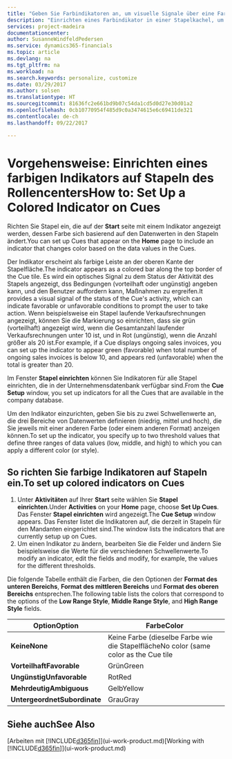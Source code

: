 ```yaml
---
title: "Geben Sie Farbindikatoren an, um visuelle Signale über eine Farbaktivität anzupassen | Microsoft Docs"
description: "Einrichten eines Farbindikator in einer Stapelkachel, um ein personalisiertes visuelles Signal der Farb-Aktivität zu erhalten."
services: project-madeira
documentationcenter: 
author: SusanneWindfeldPedersen
ms.service: dynamics365-financials
ms.topic: article
ms.devlang: na
ms.tgt_pltfrm: na
ms.workload: na
ms.search.keywords: personalize, customize
ms.date: 03/29/2017
ms.author: solsen
ms.translationtype: HT
ms.sourcegitcommit: 81636fc2e661bd9b07c54da1cd5d0d27e30d01a2
ms.openlocfilehash: 0cb10770954f485d9c0a3474615e6c69411de321
ms.contentlocale: de-ch
ms.lasthandoff: 09/22/2017

---
```

# <a name="how-to-set-up-a-colored-indicator-on-cues"></a><span data-ttu-id="84baa-103">Vorgehensweise: Einrichten eines farbigen Indikators auf Stapeln des Rollencenters</span><span class="sxs-lookup"><span data-stu-id="84baa-103">How to: Set Up a Colored Indicator on Cues</span></span>
<span data-ttu-id="84baa-104">Richten Sie Stapel ein, die auf der **Start** seite mit einem Indikator angezeigt werden, dessen Farbe sich basierend auf den Datenwerten in den Stapeln ändert.</span><span class="sxs-lookup"><span data-stu-id="84baa-104">You can set up Cues that appear on the **Home** page to include an indicator that changes color based on the data values in the Cues.</span></span>

<span data-ttu-id="84baa-105">Der Indikator erscheint als farbige Leiste an der oberen Kante der Stapelfläche.</span><span class="sxs-lookup"><span data-stu-id="84baa-105">The indicator appears as a colored bar along the top border of the Cue tile.</span></span> <span data-ttu-id="84baa-106">Es wird ein optisches Signal zu dem Status der Aktivität des Stapels angezeigt, dss Bedingungen (vorteilhaft oder ungünstig) angeben kann, und den Benutzer auffordern kann, Maßnahmen zu ergreifen.</span><span class="sxs-lookup"><span data-stu-id="84baa-106">It provides a visual signal of the status of the Cue's activity, which can indicate favorable or unfavorable conditions to prompt the user to take action.</span></span> <span data-ttu-id="84baa-107">Wenn beispielsweise ein Stapel laufende Verkaufsrechnungen angezeigt, können Sie die Markierung so einrichten, dass sie grün (vorteilhaft) angezeigt wird, wenn die Gesamtanzahl laufender Verkaufsrechnungen unter 10 ist, und in Rot (ungünstig), wenn die Anzahl größer als 20 ist.</span><span class="sxs-lookup"><span data-stu-id="84baa-107">For example, if a Cue displays ongoing sales invoices, you can set up the indicator to appear green (favorable) when total number of ongoing sales invoices is below 10, and appears red (unfavorable) when the total is greater than 20.</span></span>

<span data-ttu-id="84baa-108">Im Fenster **Stapel einrichten** können Sie Indikatoren für alle Stapel einrichten, die in der Unternehmensdatenbank verfügbar sind.</span><span class="sxs-lookup"><span data-stu-id="84baa-108">From the **Cue Setup** window, you set up indicators for all the Cues that are available in the company database.</span></span>

<span data-ttu-id="84baa-109">Um den Indikator einzurichten, geben Sie bis zu zwei Schwellenwerte an, die drei Bereiche von Datenwerten definieren (niedrig, mittel und hoch), die Sie jeweils mit einer anderen Farbe (oder einem anderen Format) anzeigen können.</span><span class="sxs-lookup"><span data-stu-id="84baa-109">To set up the indicator, you specify up to two threshold values that define three ranges of data values (low, middle, and high) to which you can apply a different color (or style).</span></span>

## <a name="to-set-up-colored-indicators-on-cues"></a><span data-ttu-id="84baa-110">So richten Sie farbige Indikatoren auf Stapeln ein.</span><span class="sxs-lookup"><span data-stu-id="84baa-110">To set up colored indicators on Cues</span></span>
1. <span data-ttu-id="84baa-111">Unter **Aktivitäten** auf Ihrer **Start** seite wählen Sie **Stapel einrichten**.</span><span class="sxs-lookup"><span data-stu-id="84baa-111">Under **Activities** on your **Home** page, choose **Set Up Cues**.</span></span>  
   <span data-ttu-id="84baa-112">Das Fenster **Stapel einrichten** wird angezeigt.</span><span class="sxs-lookup"><span data-stu-id="84baa-112">The **Cue Setup** window appears.</span></span> <span data-ttu-id="84baa-113">Das Fenster listet die Indikatoren auf, die derzeit in Stapeln für den Mandanten eingerichtet sind.</span><span class="sxs-lookup"><span data-stu-id="84baa-113">The window lists the indicators that are currently setup up on Cues.</span></span>
2. <span data-ttu-id="84baa-114">Um einen Indikator zu ändern, bearbeiten Sie die Felder und ändern Sie beispielsweise die Werte für die verschiedenen Schwellenwerte.</span><span class="sxs-lookup"><span data-stu-id="84baa-114">To modify an indicator, edit the fields and modify, for example, the values for the different thresholds.</span></span>  

<span data-ttu-id="84baa-115">Die folgende Tabelle enthält die Farben, die den Optionen der **Format des unteren Bereichs**, **Format des mittleren Bereichs** und **Format des oberen Bereichs** entsprechen.</span><span class="sxs-lookup"><span data-stu-id="84baa-115">The following table lists the colors that correspond to the options of the **Low Range Style**, **Middle Range Style**, and **High Range Style** fields.</span></span>

| <span data-ttu-id="84baa-116">Option</span><span class="sxs-lookup"><span data-stu-id="84baa-116">Option</span></span> | <span data-ttu-id="84baa-117">Farbe</span><span class="sxs-lookup"><span data-stu-id="84baa-117">Color</span></span> |
| --- | --- |
| <span data-ttu-id="84baa-118">**Keine**</span><span class="sxs-lookup"><span data-stu-id="84baa-118">**None**</span></span> |<span data-ttu-id="84baa-119">Keine Farbe (dieselbe Farbe wie die Stapelfläche</span><span class="sxs-lookup"><span data-stu-id="84baa-119">No color (same color as the Cue tile</span></span> |
| <span data-ttu-id="84baa-120">**Vorteilhaft**</span><span class="sxs-lookup"><span data-stu-id="84baa-120">**Favorable**</span></span> |<span data-ttu-id="84baa-121">Grün</span><span class="sxs-lookup"><span data-stu-id="84baa-121">Green</span></span> |
| <span data-ttu-id="84baa-122">**Ungünstig**</span><span class="sxs-lookup"><span data-stu-id="84baa-122">**Unfavorable**</span></span> |<span data-ttu-id="84baa-123">Rot</span><span class="sxs-lookup"><span data-stu-id="84baa-123">Red</span></span> |
| <span data-ttu-id="84baa-124">**Mehrdeutig**</span><span class="sxs-lookup"><span data-stu-id="84baa-124">**Ambiguous**</span></span> |<span data-ttu-id="84baa-125">Gelb</span><span class="sxs-lookup"><span data-stu-id="84baa-125">Yellow</span></span> |
| <span data-ttu-id="84baa-126">**Untergeordnet**</span><span class="sxs-lookup"><span data-stu-id="84baa-126">**Subordinate**</span></span> |<span data-ttu-id="84baa-127">Grau</span><span class="sxs-lookup"><span data-stu-id="84baa-127">Gray</span></span> |

## <a name="see-also"></a><span data-ttu-id="84baa-128">Siehe auch</span><span class="sxs-lookup"><span data-stu-id="84baa-128">See Also</span></span>
<span data-ttu-id="84baa-129">[Arbeiten mit [!INCLUDE[d365fin](includes/d365fin_md.md)]](ui-work-product.md)</span><span class="sxs-lookup"><span data-stu-id="84baa-129">[Working with [!INCLUDE[d365fin](includes/d365fin_md.md)]](ui-work-product.md)</span></span>

